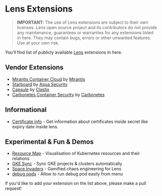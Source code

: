 # Lens Extensions

> **IMPORTANT:** The use of Lens extensions are subject to their own licenses. Lens open source project and its contributors do not provide any maintenance, guarantees or warranties for any extensions listed in here. They may contain bugs, errors or other unwanted features. Use at your own risk.

You'll find list of publicly available [Lens](https://k8slens.dev) extensions in here.

## Vendor Extensions

- [Mirantis Container Cloud](https://github.com/Mirantis/lens-extension-cc/) by [Mirantis](https://mirantis.com)
- [Starboard](https://github.com/aquasecurity/starboard-lens-extension) by [Aqua Security](https://www.aquasec.com/)
- [Capsule](https://github.com/clastix/capsule-lens-extension) by [Clastix](https://clastix.io/)
- [Carbonetes Container Security](https://github.com/carbonetes/carbonetes-lens-extension) by [Carbonetes](https://carbonetes.com/)

## Informational

- [Certificate info](https://github.com/jkroepke/lens-extension-certificate-info) - Get information about certificates inside secret like expiry date inside lens.

## Experimental & Fun & Demos

- [Resource Map](https://github.com/nevalla/lens-resource-map-extension) - Visualisation of Kubernetes resources and their relations
- [GKE Sync](https://github.com/jakolehm/lens-extension-gke-sync) - Sync GKE projects & clusters automatically
- [Space Invaders](https://github.com/chenhunghan/lens-ext-invaders) - Gamified chaos engineering for Lens
- [debug pods](https://github.com/pashevskii/debug-pods-lens-extension) - Allow to run debug pod easily from menu


If you'd like to add your extension on the list above, please make a pull request!
